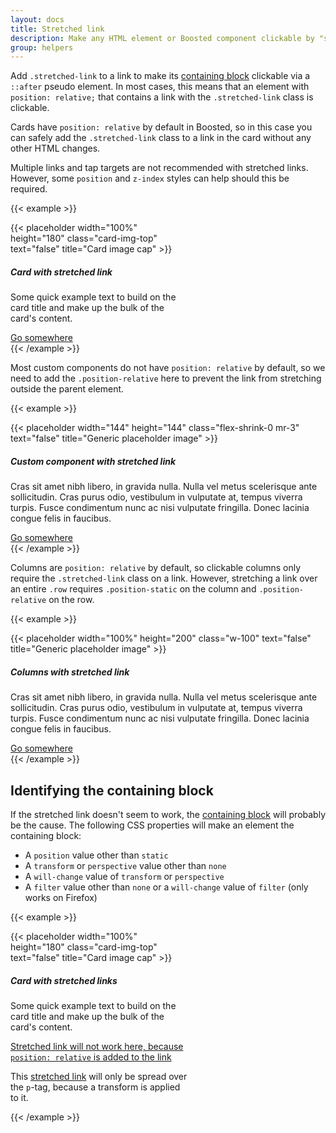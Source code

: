 ```yaml
---
layout: docs
title: Stretched link
description: Make any HTML element or Boosted component clickable by "stretching" a nested link via CSS.
group: helpers
---
```


Add `.stretched-link` to a link to make its [containing block](https://developer.mozilla.org/en-US/docs/Web/CSS/Containing_block) clickable via a `::after` pseudo element. In most cases, this means that an element with `position: relative;` that contains a link with the `.stretched-link` class is clickable.

Cards have `position: relative` by default in Boosted, so in this case you can safely add the `.stretched-link` class to a link in the card without any other HTML changes.

Multiple links and tap targets are not recommended with stretched links. However, some `position` and `z-index` styles can help should this be required.

{{< example >}}
<div class="card" style="width: 18rem;">
  {{< placeholder width="100%" height="180" class="card-img-top" text="false" title="Card image cap" >}}
  <div class="card-body">
    <h5 class="card-title">Card with stretched link</h5>
    <p class="card-text">Some quick example text to build on the card title and make up the bulk of the card's content.</p>
    <a href="#" class="btn btn-primary stretched-link">Go somewhere</a>
  </div>
</div>
{{< /example >}}

Most custom components do not have `position: relative` by default, so we need to add the `.position-relative` here to prevent the link from stretching outside the parent element.

{{< example >}}
<div class="d-flex position-relative">
  {{< placeholder width="144" height="144" class="flex-shrink-0 mr-3" text="false" title="Generic placeholder image" >}}
  <div>
    <h5 class="mt-0">Custom component with stretched link</h5>
    <p>Cras sit amet nibh libero, in gravida nulla. Nulla vel metus scelerisque ante sollicitudin. Cras purus odio, vestibulum in vulputate at, tempus viverra turpis. Fusce condimentum nunc ac nisi vulputate fringilla. Donec lacinia congue felis in faucibus.</p>
    <a href="#" class="stretched-link">Go somewhere</a>
  </div>
</div>
{{< /example >}}

Columns are `position: relative` by default, so clickable columns only require the `.stretched-link` class on a link. However, stretching a link over an entire `.row` requires `.position-static` on the column and `.position-relative` on the row.

{{< example >}}
<div class="row no-gutters bg-light position-relative">
  <div class="col-md-6 mb-md-0 p-md-4">
    {{< placeholder width="100%" height="200" class="w-100" text="false" title="Generic placeholder image" >}}
  </div>
  <div class="col-md-6 position-static p-4 pl-md-0">
    <h5 class="mt-0">Columns with stretched link</h5>
    <p>Cras sit amet nibh libero, in gravida nulla. Nulla vel metus scelerisque ante sollicitudin. Cras purus odio, vestibulum in vulputate at, tempus viverra turpis. Fusce condimentum nunc ac nisi vulputate fringilla. Donec lacinia congue felis in faucibus.</p>
    <a href="#" class="stretched-link">Go somewhere</a>
  </div>
</div>
{{< /example >}}

## Identifying the containing block

If the stretched link doesn't seem to work, the [containing block](https://developer.mozilla.org/en-US/docs/Web/CSS/Containing_block#Identifying_the_containing_block) will probably be the cause. The following CSS properties will make an element the containing block:

- A `position` value other than `static`
- A `transform` or `perspective` value other than `none`
- A `will-change` value of `transform` or `perspective`
- A `filter` value other than `none` or a `will-change` value of `filter` (only works on Firefox)

{{< example >}}
<div class="card" style="width: 18rem;">
  {{< placeholder width="100%" height="180" class="card-img-top" text="false" title="Card image cap" >}}
  <div class="card-body">
    <h5 class="card-title">Card with stretched links</h5>
    <p class="card-text">Some quick example text to build on the card title and make up the bulk of the card's content.</p>
    <p class="card-text">
      <a href="#" class="stretched-link text-danger" style="position: relative;">Stretched link will not work here, because <code>position: relative</code> is added to the link</a>
    </p>
    <p class="card-text bg-light" style="transform: rotate(0);">
      This <a href="#" class="text-warning stretched-link">stretched link</a> will only be spread over the <code>p</code>-tag, because a transform is applied to it.
    </p>
  </div>
</div>
{{< /example >}}
